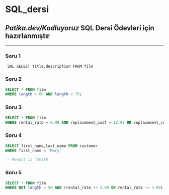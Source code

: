 # SQL_dersi 
## *Patika.dev/Kodluyoruz* **SQL Dersi Ödevleri** için hazırlanmıştır
---
### Soru 1

` SQL SELECT title,description FROM film`

### Soru 2
``` SQL
SELECT * FROM film
WHERE length > 60 AND length < 75;
```
### Soru 3
``` SQL
SELECT * FROM film
WHERE rental_rate = 0.99 AND replacement_cost = 12.99 OR replacement_cost = 28.99;
```
### Soru 4
``` SQL
SELECT first_name,last_name FROM customer
WHERE first_name = 'Mary'

-- Result is 'Smith'
```
### Soru 5
``` SQL
SELECT * FROM film
WHERE NOT length > 50 AND (rental_rate != 2.99 OR rental_rate != 4.99);
```
